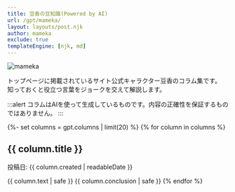```yaml
---
title: 豆香の豆知識(Powered by AI)
url: /gpt/mameka/
layout: layouts/post.njk
author: mameka
exclude: true
templateEngine: [njk, md]
---
```


<img style="display:block;margin:0.5rem auto" src="/img/logo/mameka-column_500.png" alt="mameka">

トップページに掲載されているサイト公式キャラクター豆香のコラム集です。
知っておくと役立つ言葉をジョークを交えて解説します。

:::alert
コラムはAIを使って生成しているものです。内容の正確性を保証するものではありません。
:::

{%- set columns = gpt.columns | limit(20) %}
{% for column in columns %}
## {{ column.title }}
投稿日: {{ column.created | readableDate }}

{{ column.text | safe }}
{{ column.conclusion | safe }}
{% endfor %}

